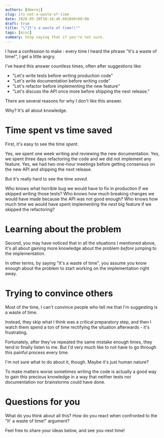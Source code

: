 ```yaml
---
authors: [dmerej]
slug: its-not-a-waste-of-time
date: 2020-05-30T10:18:46.601899+00:00
draft: true
title: "\"It's a waste of time!\""
tags: [misc]
summary: Stop saying that if you're not sure.
---
```


I have a confession to make : every time I heard the phrase "It's a waste of time!", I get a little angry.

I've heard this answer countless times, often after suggestions like:

* "Let's write tests before writing production code"
* "Let's write documentation before writing code"
* "Let's refactor before implementing the new feature"
* "Let's discuss the API once more before shipping the next release."

There are several reasons for why I don't like this answer.

Why? It's all about knowledge.

# Time spent vs time saved

First, it's easy to see the time _spent_.

Yes, we spent one week writing and reviewing the new documentation. Yes, we spent three days refactoring the code and we did not implement any feature. Yes, we had two one-hour meetings before getting consensus on the new API and shipping the next release.

But it's really hard to see the time _saved_.

Who knows what horrible bug we would have to fix in production if we skipped writing those tests? Who knows how much breaking changes we would have made because the API was not good enough? Who knows how much time we would have spent implementing the *next* big feature if we skipped the refactoring?

# Learning about the problem

Second, you may have noticed that in all the situations I mentioned above, it's all about gaining more knowledge about the problem _before_ jumping to the implementation.

In other terms, by saying "It's a waste of time", you assume you know enough about the problem to start working on the implementation right away.

# Trying to convince others

Most of the time, I can't convince people who tell me that I'm suggesting is a waste of time.

Instead, they skip what I think was a critical preparatory step, and then I watch them spend a ton of time rectifying the situation afterwards - it's frustrating.


Fortunately, after they've repeated the same mistake enough times, they tend to finally listen to me. But I'd very much like to not have to go through this painful process every time.

I'm not sure what to do about it, though. Maybe it's just human nature?

To make matters worse sometimes writing the code is actually a good way to gain this precious knowledge in a way that neither tests nor documentation nor brainstorms could have done.

# Questions for you

What do you think about all this? How do you react when confronted to the "It' a waste of time!" argument?

Feel free to share your ideas below, and see you next time!

